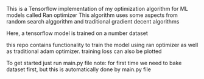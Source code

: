 This is a Tensorflow implementation of my optimization algorithm for ML models called Ran optimizer
This algorithm uses some aspects from random search alggorithm and traditional gradient decent algorithms

Here, a tensorflow model is trained on a number dataset

this repo contains functionality to train the model using ran optimizer as well as traditional adam optimizer. training loss can also be plotted

To get started just run main.py file
  note: for first time we need to bake dataset first, but this is automatically done by main.py file
  
